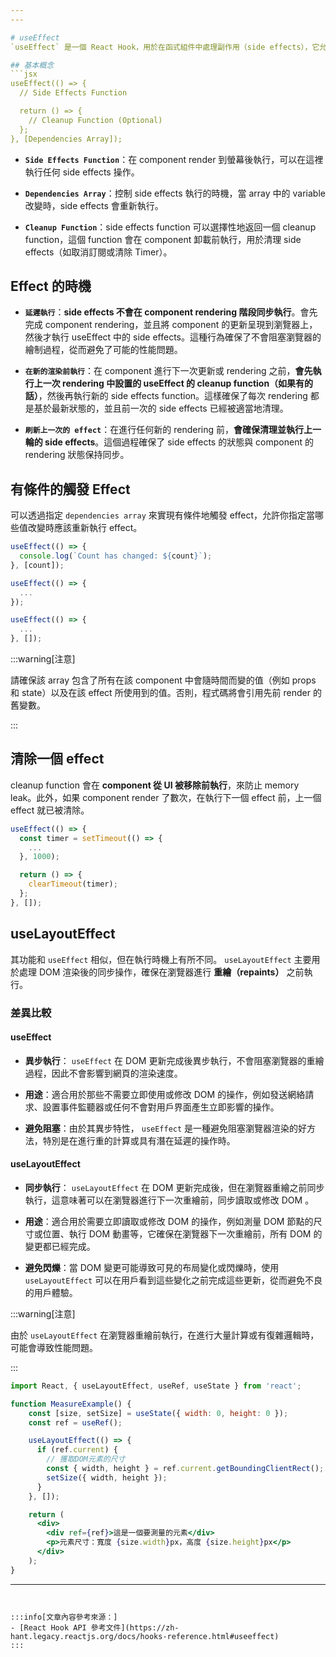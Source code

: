 ```yaml
---
---

# useEffect
`useEffect` 是一個 React Hook，用於在函式組件中處理副作用（side effects），它允許開發者將組件與外部系統（例如 API 或數據庫）同步。使用它可以在組件狀態變化時執行操作（如發送 HTTP 請求），或者在外部系統變化時更新組件狀態。

## 基本概念
```jsx
useEffect(() => {
  // Side Effects Function

  return () => {
    // Cleanup Function (Optional)
  };
}, [Dependencies Array]);
```

- **`Side Effects Function`**：在 component render 到螢幕後執行，可以在這裡執行任何 side effects 操作。

- **`Dependencies Array`**：控制 side effects 執行的時機，當 array 中的 variable 改變時，side effects 會重新執行。

- **`Cleanup Function`**：side effects function 可以選擇性地返回一個 cleanup function，這個 function 會在 component 卸載前執行，用於清理 side effects（如取消訂閱或清除 Timer）。

## Effect 的時機
- **`延遲執行`**：**side effects 不會在 component rendering 階段同步執行**。會先完成 component rendering，並且將 component 的更新呈現到瀏覽器上，然後才執行 useEffect 中的 side effects。這種行為確保了不會阻塞瀏覽器的繪制過程，從而避免了可能的性能問題。

- **`在新的渲染前執行`**：在 component 進行下一次更新或 rendering 之前，**會先執行上一次 rendering 中設置的 useEffect 的 cleanup function（如果有的話）**，然後再執行新的 side effects function。這樣確保了每次 rendering 都是基於最新狀態的，並且前一次的 side effects 已經被適當地清理。

- **`刷新上一次的 effect`**：在進行任何新的 rendering 前，**會確保清理並執行上一輪的 side effects**。這個過程確保了 side effects 的狀態與 component 的 rendering 狀態保持同步。

## 有條件的觸發 Effect
可以透過指定 `dependencies array` 來實現有條件地觸發 effect，允許你指定當哪些值改變時應該重新執行 effect。
```jsx title="只有當 count 改變時才會觸發"
useEffect(() => {
  console.log(`Count has changed: ${count}`);
}, [count]);
```
```jsx title="如果不提供 dependencies array，effect 將在每次渲染後執行"
useEffect(() => {
  ...
});
```
```jsx title="如果提供一個空 array，effect 僅在組件掛載時執行一次"
useEffect(() => {
  ...
}, []);
```
:::warning[注意]

請確保該 array 包含了所有在該 component 中會隨時間而變的值（例如 props 和 state）以及在該 effect 所使用到的值。否則，程式碼將會引用先前 render 的舊變數。

:::

## 清除一個 effect
cleanup function 會在 **component 從 UI 被移除前執行**，來防止 memory leak。此外，如果 component render 了數次，在執行下一個 effect 前，上一個 effect 就已被清除。

```jsx title="component 被移除前，setTimeout 創建的計時器會被清除"
useEffect(() => {
  const timer = setTimeout(() => {
    ...
  }, 1000);

  return () => {
    clearTimeout(timer);
  };
}, []);
```

## useLayoutEffect

其功能和 `useEffect` 相似，但在執行時機上有所不同。 `useLayoutEffect` 主要用於處理 DOM 渲染後的同步操作，確保在瀏覽器進行 **重繪（repaints）** 之前執行。

### 差異比較

#### useEffect

- **異步執行**： `useEffect` 在 DOM 更新完成後異步執行，不會阻塞瀏覽器的重繪過程，因此不會影響到網頁的渲染速度。

- **用途**：適合用於那些不需要立即使用或修改 DOM 的操作，例如發送網絡請求、設置事件監聽器或任何不會對用戶界面產生立即影響的操作。

- **避免阻塞**：由於其異步特性， `useEffect` 是一種避免阻塞瀏覽器渲染的好方法，特別是在進行重的計算或具有潛在延遲的操作時。

#### useLayoutEffect

- **同步執行**： `useLayoutEffect` 在 DOM 更新完成後，但在瀏覽器重繪之前同步執行，這意味著可以在瀏覽器進行下一次重繪前，同步讀取或修改 DOM 。

- **用途**：適合用於需要立即讀取或修改 DOM 的操作，例如測量 DOM 節點的尺寸或位置、執行 DOM 動畫等，它確保在瀏覽器下一次重繪前，所有 DOM 的變更都已經完成。

- **避免閃爍**：當 DOM 變更可能導致可見的布局變化或閃爍時，使用 `useLayoutEffect` 可以在用戶看到這些變化之前完成這些更新，從而避免不良的用戶體驗。

:::warning[注意]

由於 `useLayoutEffect` 在瀏覽器重繪前執行，在進行大量計算或有復雜邏輯時，可能會導致性能問題。

:::

```jsx title="範例"
import React, { useLayoutEffect, useRef, useState } from 'react';

function MeasureExample() {
    const [size, setSize] = useState({ width: 0, height: 0 });
    const ref = useRef();

    useLayoutEffect(() => {
      if (ref.current) {
        // 獲取DOM元素的尺寸
        const { width, height } = ref.current.getBoundingClientRect();
        setSize({ width, height });
      }
    }, []);

    return (
      <div>
        <div ref={ref}>這是一個要測量的元素</div>
        <p>元素尺寸：寬度 {size.width}px，高度 {size.height}px</p>
      </div>
    );
}
```
---
```


:::info[文章內容參考來源：]
- [React Hook API 參考文件](https://zh-hant.legacy.reactjs.org/docs/hooks-reference.html#useeffect)
:::